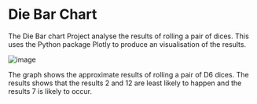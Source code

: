# Die Bar Chart

The Die Bar chart Project analyse the results of rolling a pair of dices. This uses the Python package Plotly to produce an visualisation of the results.


![image](https://github.com/user-attachments/assets/fe30c62b-3bb7-4089-9fff-db33547167cf)

The graph shows the approximate results of rolling a pair of D6 dices. The results shows that the results 2 and 12 are least likely to happen and the results 7 is likely to occur. 
